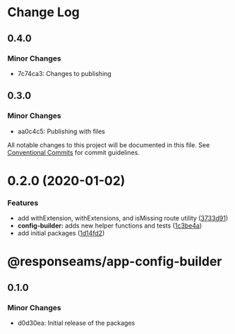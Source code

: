 # Change Log

## 0.4.0

### Minor Changes

- 7c74ca3: Changes to publishing

## 0.3.0

### Minor Changes

- aa0c4c5: Publishing with files

All notable changes to this project will be documented in this file.
See [Conventional Commits](https://conventionalcommits.org) for commit guidelines.

# 0.2.0 (2020-01-02)

### Features

- add withExtension, withExtensions, and isMissing route utility ([3733d91](https://github.com/plunkettscott/app-common/commit/3733d91b5848796e50984f32719f721eb1a3b1f5))
- **config-builder:** adds new helper functions and tests ([1c3be4a](https://github.com/plunkettscott/app-common/commit/1c3be4a55051670ca28c39bc482c77a87f278b0a))
- add initial packages ([1d14fd2](https://github.com/plunkettscott/app-common/commit/1d14fd28c08cb90d50663d5682298690699ab612))

# @responseams/app-config-builder

## 0.1.0

### Minor Changes

- d0d30ea: Initial release of the packages
